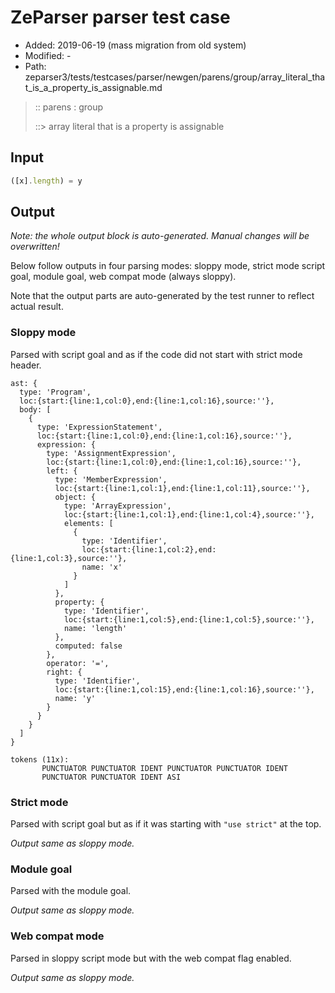 # ZeParser parser test case

- Added: 2019-06-19 (mass migration from old system)
- Modified: -
- Path: zeparser3/tests/testcases/parser/newgen/parens/group/array_literal_that_is_a_property_is_assignable.md

> :: parens : group
>
> ::> array literal that is a property is assignable

## Input

`````js
([x].length) = y
`````

## Output

_Note: the whole output block is auto-generated. Manual changes will be overwritten!_

Below follow outputs in four parsing modes: sloppy mode, strict mode script goal, module goal, web compat mode (always sloppy).

Note that the output parts are auto-generated by the test runner to reflect actual result.

### Sloppy mode

Parsed with script goal and as if the code did not start with strict mode header.

`````
ast: {
  type: 'Program',
  loc:{start:{line:1,col:0},end:{line:1,col:16},source:''},
  body: [
    {
      type: 'ExpressionStatement',
      loc:{start:{line:1,col:0},end:{line:1,col:16},source:''},
      expression: {
        type: 'AssignmentExpression',
        loc:{start:{line:1,col:0},end:{line:1,col:16},source:''},
        left: {
          type: 'MemberExpression',
          loc:{start:{line:1,col:1},end:{line:1,col:11},source:''},
          object: {
            type: 'ArrayExpression',
            loc:{start:{line:1,col:1},end:{line:1,col:4},source:''},
            elements: [
              {
                type: 'Identifier',
                loc:{start:{line:1,col:2},end:{line:1,col:3},source:''},
                name: 'x'
              }
            ]
          },
          property: {
            type: 'Identifier',
            loc:{start:{line:1,col:5},end:{line:1,col:5},source:''},
            name: 'length'
          },
          computed: false
        },
        operator: '=',
        right: {
          type: 'Identifier',
          loc:{start:{line:1,col:15},end:{line:1,col:16},source:''},
          name: 'y'
        }
      }
    }
  ]
}

tokens (11x):
       PUNCTUATOR PUNCTUATOR IDENT PUNCTUATOR PUNCTUATOR IDENT
       PUNCTUATOR PUNCTUATOR IDENT ASI
`````

### Strict mode

Parsed with script goal but as if it was starting with `"use strict"` at the top.

_Output same as sloppy mode._

### Module goal

Parsed with the module goal.

_Output same as sloppy mode._

### Web compat mode

Parsed in sloppy script mode but with the web compat flag enabled.

_Output same as sloppy mode._
